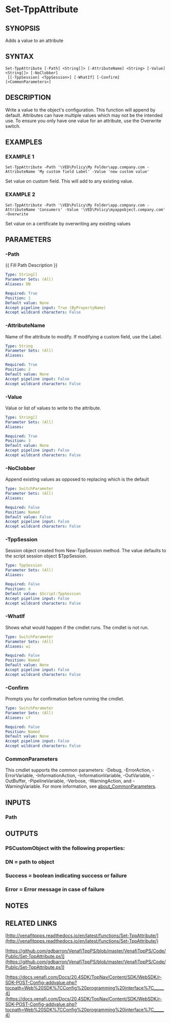 # Set-TppAttribute

## SYNOPSIS
Adds a value to an attribute

## SYNTAX

```
Set-TppAttribute [-Path] <String[]> [-AttributeName] <String> [-Value] <String[]> [-NoClobber]
 [[-TppSession] <TppSession>] [-WhatIf] [-Confirm] [<CommonParameters>]
```

## DESCRIPTION
Write a value to the object's configuration. 
This function will append by default. 
Attributes can have multiple values which may not be the intended use. 
To ensure you only have one value for an attribute, use the Overwrite switch.

## EXAMPLES

### EXAMPLE 1
```
Set-TppAttribute -Path '\VED\Policy\My Folder\app.company.com -AttributeName 'My custom field Label' -Value 'new custom value'
```

Set value on custom field. 
This will add to any existing value.

### EXAMPLE 2
```
Set-TppAttribute -Path '\VED\Policy\My Folder\app.company.com -AttributeName 'Consumers' -Value '\VED\Policy\myappobject.company.com' -Overwrite
```

Set value on a certificate by overwriting any existing values

## PARAMETERS

### -Path
{{ Fill Path Description }}

```yaml
Type: String[]
Parameter Sets: (All)
Aliases: DN

Required: True
Position: 1
Default value: None
Accept pipeline input: True (ByPropertyName)
Accept wildcard characters: False
```

### -AttributeName
Name of the attribute to modify. 
If modifying a custom field, use the Label.

```yaml
Type: String
Parameter Sets: (All)
Aliases:

Required: True
Position: 2
Default value: None
Accept pipeline input: False
Accept wildcard characters: False
```

### -Value
Value or list of values to write to the attribute.

```yaml
Type: String[]
Parameter Sets: (All)
Aliases:

Required: True
Position: 3
Default value: None
Accept pipeline input: False
Accept wildcard characters: False
```

### -NoClobber
Append existing values as opposed to replacing which is the default

```yaml
Type: SwitchParameter
Parameter Sets: (All)
Aliases:

Required: False
Position: Named
Default value: False
Accept pipeline input: False
Accept wildcard characters: False
```

### -TppSession
Session object created from New-TppSession method. 
The value defaults to the script session object $TppSession.

```yaml
Type: TppSession
Parameter Sets: (All)
Aliases:

Required: False
Position: 4
Default value: $Script:TppSession
Accept pipeline input: False
Accept wildcard characters: False
```

### -WhatIf
Shows what would happen if the cmdlet runs.
The cmdlet is not run.

```yaml
Type: SwitchParameter
Parameter Sets: (All)
Aliases: wi

Required: False
Position: Named
Default value: None
Accept pipeline input: False
Accept wildcard characters: False
```

### -Confirm
Prompts you for confirmation before running the cmdlet.

```yaml
Type: SwitchParameter
Parameter Sets: (All)
Aliases: cf

Required: False
Position: Named
Default value: None
Accept pipeline input: False
Accept wildcard characters: False
```

### CommonParameters
This cmdlet supports the common parameters: -Debug, -ErrorAction, -ErrorVariable, -InformationAction, -InformationVariable, -OutVariable, -OutBuffer, -PipelineVariable, -Verbose, -WarningAction, and -WarningVariable. For more information, see [about_CommonParameters](http://go.microsoft.com/fwlink/?LinkID=113216).

## INPUTS

### Path
## OUTPUTS

### PSCustomObject with the following properties:
###     DN = path to object
###     Success = boolean indicating success or failure
###     Error = Error message in case of failure
## NOTES

## RELATED LINKS

[http://venafitppps.readthedocs.io/en/latest/functions/Set-TppAttribute/](http://venafitppps.readthedocs.io/en/latest/functions/Set-TppAttribute/)

[https://github.com/gdbarron/VenafiTppPS/blob/master/VenafiTppPS/Code/Public/Set-TppAttribute.ps1](https://github.com/gdbarron/VenafiTppPS/blob/master/VenafiTppPS/Code/Public/Set-TppAttribute.ps1)

[https://docs.venafi.com/Docs/20.4SDK/TopNav/Content/SDK/WebSDK/r-SDK-POST-Config-addvalue.php?tocpath=Web%20SDK%7CConfig%20programming%20interface%7C_____4](https://docs.venafi.com/Docs/20.4SDK/TopNav/Content/SDK/WebSDK/r-SDK-POST-Config-addvalue.php?tocpath=Web%20SDK%7CConfig%20programming%20interface%7C_____4)

